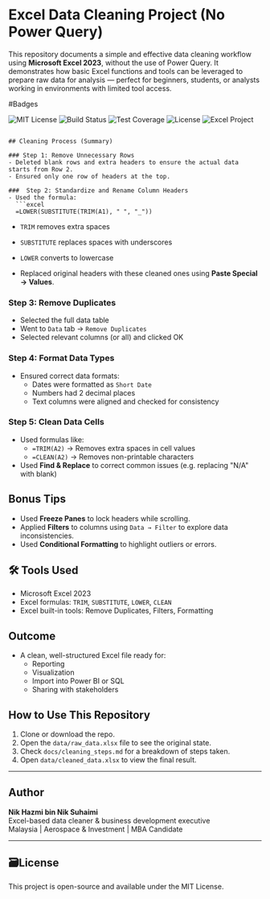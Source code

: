 
# Excel Data Cleaning Project (No Power Query) 

This repository documents a simple and effective data cleaning workflow using **Microsoft Excel 2023**, without the use of Power Query. 
It demonstrates how basic Excel functions and tools can be leveraged to prepare raw data for analysis — perfect for beginners, students, or analysts working in environments with limited tool access.

#Badges

![MIT License](https://img.shields.io/badge/license-MIT-green)
![Build Status](https://img.shields.io/badge/build-passing-brightgreen)
![Test Coverage](https://coveralls.io/repos/github/yourusername/yourrepo/badge.svg)
![License](https://img.shields.io/badge/license-MIT-blue)
![Excel Project](https://img.shields.io/badge/project-Excel-brightgreen)

```

## Cleaning Process (Summary)

### Step 1: Remove Unnecessary Rows
- Deleted blank rows and extra headers to ensure the actual data starts from Row 2.
- Ensured only one row of headers at the top.

###  Step 2: Standardize and Rename Column Headers
- Used the formula:  
  ```excel
  =LOWER(SUBSTITUTE(TRIM(A1), " ", "_"))
  ```
  - `TRIM` removes extra spaces
  - `SUBSTITUTE` replaces spaces with underscores
  - `LOWER` converts to lowercase

- Replaced original headers with these cleaned ones using **Paste Special → Values**.

### Step 3: Remove Duplicates
- Selected the full data table
- Went to `Data` tab → `Remove Duplicates`
- Selected relevant columns (or all) and clicked OK

### Step 4: Format Data Types
- Ensured correct data formats:
  - Dates were formatted as `Short Date`
  - Numbers had 2 decimal places
  - Text columns were aligned and checked for consistency

### Step 5: Clean Data Cells
- Used formulas like:
  - `=TRIM(A2)` → Removes extra spaces in cell values
  - `=CLEAN(A2)` → Removes non-printable characters
- Used **Find & Replace** to correct common issues (e.g. replacing "N/A" with blank)

## Bonus Tips

- Used **Freeze Panes** to lock headers while scrolling.
- Applied **Filters** to columns using `Data → Filter` to explore data inconsistencies.
- Used **Conditional Formatting** to highlight outliers or errors.

## 🛠 Tools Used

- Microsoft Excel 2023
- Excel formulas: `TRIM`, `SUBSTITUTE`, `LOWER`, `CLEAN`
- Excel built-in tools: Remove Duplicates, Filters, Formatting

## Outcome

- A clean, well-structured Excel file ready for:
  - Reporting
  - Visualization
  - Import into Power BI or SQL
  - Sharing with stakeholders

## How to Use This Repository

1. Clone or download the repo.
2. Open the `data/raw_data.xlsx` file to see the original state.
3. Check `docs/cleaning_steps.md` for a breakdown of steps taken.
4. Open `data/cleaned_data.xlsx` to view the final result.

---

## Author

**Nik Hazmi bin Nik Suhaimi**  
Excel-based data cleaner & business development executive  
Malaysia |  Aerospace & Investment | MBA Candidate

---

## 🗃License

This project is open-source and available under the MIT License.

